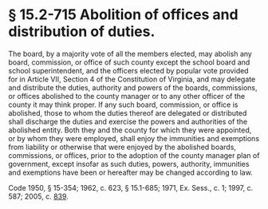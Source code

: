 # § 15.2-715 Abolition of offices and distribution of duties.

<p>The board, by a majority vote of all the members elected, may abolish any board, commission, or office of such county except the school board and school superintendent, and the officers elected by popular vote provided for in Article VII, Section 4 of the Constitution of Virginia, and may delegate and distribute the duties, authority and powers of the boards, commissions, or offices abolished to the county manager or to any other officer of the county it may think proper. If any such board, commission, or office is abolished, those to whom the duties thereof are delegated or distributed shall discharge the duties and exercise the powers and authorities of the abolished entity. Both they and the county for which they were appointed, or by whom they were employed, shall enjoy the immunities and exemptions from liability or otherwise that were enjoyed by the abolished boards, commissions, or offices, prior to the adoption of the county manager plan of government, except insofar as such duties, powers, authority, immunities and exemptions have been or hereafter may be changed according to law.</p><p>Code 1950, § 15-354; 1962, c. 623, § 15.1-685; 1971, Ex. Sess., c. 1; 1997, c. 587; 2005, c. <a href='http://lis.virginia.gov/cgi-bin/legp604.exe?051+ful+CHAP0839'>839</a>.</p>